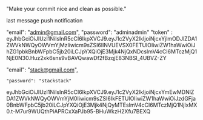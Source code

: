 "Make your commit nice and clean as possible."

last message
push notification

"email": "admin@gmail.com",
"password": "adminadmin"
"token" : eyJhbGciOiJIUzI1NiIsInR5cCI6IkpXVCJ9.eyJ1c2VyX2lkIjoiNjcxYjlmODJlZDA1ZWVkNWQyOWVmYjMzIiwicm9sZSI6IlNVUEVSX0FETUlOIiwiZW1haWwiOiJhZG1pbkBnbWFpbC5jb20iLCJpYXQiOjE3Mjk4NjQxNDcsImV4cCI6MTczMjQ1NjE0N30.Huz2xk6sns9vBAVQwawDf2fBzqjE83NBSI_4UBVZ-ZY

"email": "stack@gmail.com",

    "password": "stackstack"

eyJhbGciOiJIUzI1NiIsInR5cCI6IkpXVCJ9.eyJ1c2VyX2lkIjoiNjcxYmEwMDNlZDA1ZWVkNWQyOWVmYjM0Iiwicm9sZSI6IkFETUlOIiwiZW1haWwiOiJzdGFja0BnbWFpbC5jb20iLCJpYXQiOjE3Mjk4NjQyMTEsImV4cCI6MTczMjQ1NjIxMX0.t-M7ur9WUQthPiAPRCxXaPJb95-BHuWkzH2Xfu7BEXQ
